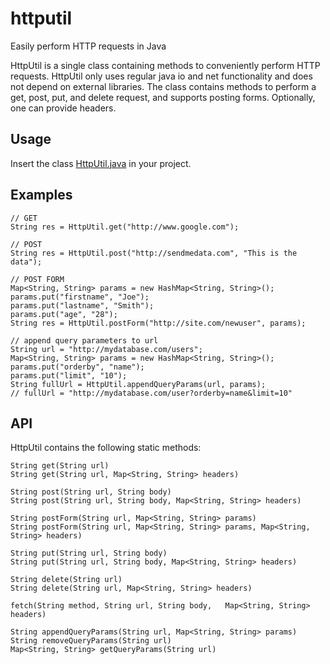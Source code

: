 httputil
========

Easily perform HTTP requests in Java

HttpUtil is a single class containing methods to conveniently perform HTTP 
requests. HttpUtil only uses regular java io and net functionality and does 
not depend on external libraries. 
The class contains methods to perform a get, post, put, and delete request,
and supports posting forms. Optionally, one can provide headers.

## Usage

Insert the class [HttpUtil.java](https://raw.github.com/wjosdejong/httputil/master/src/com/almende/util/HttpUtil.java) in your project.

## Examples

    // GET
    String res = HttpUtil.get("http://www.google.com");
    
    // POST
    String res = HttpUtil.post("http://sendmedata.com", "This is the data");
    
    // POST FORM
    Map<String, String> params = new HashMap<String, String>();
    params.put("firstname", "Joe");
    params.put("lastname", "Smith");
    params.put("age", "28");
    String res = HttpUtil.postForm("http://site.com/newuser", params);
    
    // append query parameters to url
    String url = "http://mydatabase.com/users";
    Map<String, String> params = new HashMap<String, String>();
    params.put("orderby", "name");
    params.put("limit", "10");
    String fullUrl = HttpUtil.appendQueryParams(url, params);
    // fullUrl = "http://mydatabase.com/user?orderby=name&limit=10"

## API

HttpUtil contains the following static methods:

    String get(String url)
    String get(String url, Map<String, String> headers)
    
    String post(String url, String body)
    String post(String url, String body, Map<String, String> headers)
    
    String postForm(String url, Map<String, String> params)
    String postForm(String url, Map<String, String> params, Map<String, String> headers)
    
    String put(String url, String body)
    String put(String url, String body, Map<String, String> headers)
    
    String delete(String url)
    String delete(String url, Map<String, String> headers)
        
    fetch(String method, String url, String body,	Map<String, String> headers)
    
    String appendQueryParams(String url, Map<String, String> params)
    String removeQueryParams(String url)
    Map<String, String> getQueryParams(String url)
